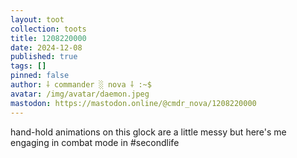```yaml
---
layout: toot
collection: toots
title: 1208220000
date: 2024-12-08
published: true
tags: []
pinned: false
author: ⸸ commander ░ nova ⸸ :~$
avatar: /img/avatar/daemon.jpeg
mastodon: https://mastodon.online/@cmdr_nova/1208220000
---
```


hand-hold animations on this glock are a little messy but here's me engaging in combat mode in #secondlife
